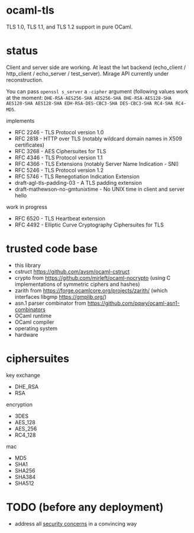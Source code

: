 ocaml-tls
==========

TLS 1.0, TLS 1.1, and TLS 1.2 support in pure OCaml.

status
======

Client and server side are working. At least the lwt backend (echo_client / http_client / echo_server / test_server). Mirage API currently under reconstruction.

You can pass ``openssl s_server`` a ``-cipher`` argument (following values work at the moment: ``DHE-RSA-AES256-SHA AES256-SHA DHE-RSA-AES128-SHA AES128-SHA AES128-SHA EDH-RSA-DES-CBC3-SHA DES-CBC3-SHA RC4-SHA RC4-MD5``.

implements

- RFC 2246 - TLS Protocol version 1.0
- RFC 2818 - HTTP over TLS (notably wildcard domain names in X509 certificates)
- RFC 3268 - AES Ciphersuites for TLS
- RFC 4346 - TLS Protocol version 1.1
- RFC 4366 - TLS Extensions (notably Server Name Indication - SNI)
- RFC 5246 - TLS Protocol version 1.2
- RFC 5746 - TLS Renegotiation Indication Extension
- draft-agl-tls-padding-03 - A TLS padding extension
- draft-mathewson-no-gmtunixtime - No UNIX time in client and server hello

work in progress

- RFC 6520 - TLS Heartbeat extension
- RFC 4492 - Elliptic Curve Cryptography Ciphersuites for TLS

trusted code base
=================

- this library
- cstruct https://github.com/avsm/ocaml-cstruct
- crypto from https://github.com/mirleft/ocaml-nocrypto (using C implementations of symmetric ciphers and hashes)
- zarith from https://forge.ocamlcore.org/projects/zarith/ (which interfaces libgmp https://gmplib.org/)
- asn.1 parser combinator from https://github.com/pqwy/ocaml-asn1-combinators
- OCaml runtime
- OCaml compiler
- operating system
- hardware

ciphersuites
============

key exchange
- DHE_RSA
- RSA

encryption
- 3DES
- AES_128
- AES_256
- RC4_128

mac
- MD5
- SHA1
- SHA256
- SHA384
- SHA512

TODO (before any deployment)
============================

- address all [security concerns](https://github.com/mirleft/ocaml-tls/issues?labels=security+concern&page=1&state=open) in a convincing way
